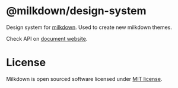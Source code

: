 # @milkdown/design-system

Design system for [milkdown](https://milkdown.dev/).
Used to create new milkdown themes.

Check API on [document website](https://milkdown.dev/#/design-system).

# License

Milkdown is open sourced software licensed under [MIT license](https://github.com/Saul-Mirone/milkdown/blob/main/LICENSE).
